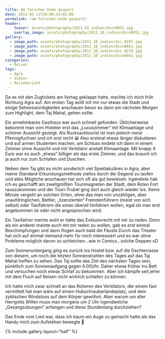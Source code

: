 ```yaml
---
title: Am falschen Ende gespart
date: 2012-02-13T20:00:41+02:00
permalink: /am-falschen-ende-gespart/
header:
    teaser: assets/photography/2011_10_indien/dscn0051.jpg
    overlay_image: assets/photography/2011_10_indien/dscn0051.jpg
gallery:
  - image_path: assets/photography/2011_10_indien/dsc_8197.jpg
  - image_path: assets/photography/2011_10_indien/dscn0051.jpg
  - image_path: assets/photography/2011_10_indien/dsc_8278.jpg
  - image_path: assets/photography/2011_10_indien/dscn0042.jpg
categories:
  - Reisen
tags:
  - Agra
  - Indien
  - Reisebericht
---
```


Da es mit den Zugtickets am Vortag geklappt hatte, machte ich mich früh Richtung Agra auf. Am ersten Tag wollt ich mir 
nur etwas die Stadt und einige Sehenswürdigkeiten anschauen bevor es dann am nächsten Morgen zum Highlight, dem Taj Mahal, gehen sollte.

Ein annehmbares Gasthaus war auch schnell gefunden. Üblicherweise bekommt man vom Hotelier erst das „Luxuszimmer“ 
mit Klimaanlage und schöner Aussicht gezeigt. Als Rucksacktourist ist man jedoch meist Pfennigfuchser und ich erst recht 😀 
Also erstmal etwas länger diskutieren und auf armen Studenten machen, am Schluss endete ich dann in einem Zimmer ohne Aussicht und mit Ventilator anstatt Klimaanlage. Mit knapp 4 Euro war es auch „etwas“ billiger als das erste Zimmer, und das brauch ich ja auch nur zum Schlafen und Duschen.  

Neben dem Taj gibt es nicht sonderlich viel Spektakuläres in Agra, aber meine Standard-Erkundungsmethode ziellos 
durch die Gegend zu laufen und alles Mögliche anschauen hat sich oft als gut bewiesen. Irgendwie hab ich es geschafft 
am zweitgrößten Tourimagneten der Stadt, dem Roten Fort rauszukommen und der Touri-Trubel ging dort auch gleich wieder los. 
Keine Minute vergeht an solchen Orten, ohne das man von unzähligen, aber unaufdringlichen, Bettler, 
„lizenzierten“ Fremdenführern (meist von sich selbst) oder Taxifahrern die einen überall hinfahren wollen, 
egal ob man erst angekommen ist oder nicht angesprochen wird.

Ein Taxifahrer meinte wohl er hätte das Exklusivrecht mit mir zu reden. Denn als ein anderer meinte auch mit mir reden zu wollen, 
gab es erst einmal Beschimpfungen und dann flogen auch bald die Fäuste.Durch das Theater hat sich auf einmal niemand mehr 
für mich interessiert und es war ohne Probleme möglich davon zu schleichen…wie in Comics…solche Deppen xD

Zum Sonnenuntergang ging es zurück ins Hostel bzw. auf die Dachterrasse von diesem, 
um noch die letzten Sonnenstrahlen des Tages auf das Taj Mahal treffen zu sehen. Das Taj sollte das Ziel des nächsten Tages sein, 
pünktlich zum Sonnenaufgang gegen 6.00Uhr. Daher etwas früher ins Bett und versuchen noch etwas Schlaf zu bekommen. 
Aber ich kämpfe seit jeher mit dem Fluch auf Reisen nicht wirklich schlafen zu können.

Ich hatte mich zwar schnell an das Rotieren des Ventilators, der einem fast vermittelt hat man wäre auf einem Hubschrauberlandeplatz, 
und dem zyklischen Windstoss auf dem Körper gewöhnt. Aber warum um aller Herrgotts Willen muss man morgens um 2 Uhr 
irgendwelche „Gesangsübungen“ anfangen und diese Stundenlang durchziehen?

Das Ende vom Lied war, dass ich kaum ein Auge zu gemacht hatte als das Handy mich zum Aufstehen bewegte 🙁

{% include gallery layout="half" %}
